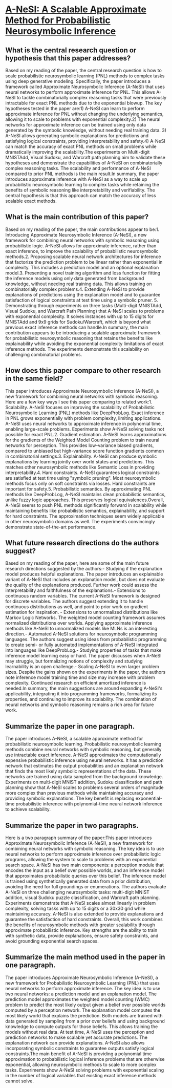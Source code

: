 # [A-NeSI: A Scalable Approximate Method for Probabilistic Neurosymbolic   Inference](https://arxiv.org/abs/2212.12393)

## What is the central research question or hypothesis that this paper addresses?

Based on my reading of the paper, the central research question is how to scale probabilistic neurosymbolic learning (PNL) methods to complex tasks using deep generative modeling. Specifically, the paper introduces a framework called Approximate Neurosymbolic Inference (A-NeSI) that uses neural networks to perform approximate inference for PNL. This allows A-NeSI to tackle combinatorially complex reasoning tasks that were previously intractable for exact PNL methods due to the exponential blowup. The key hypotheses tested in the paper are:1) A-NeSI can learn to perform approximate inference for PNL without changing the underlying semantics, allowing it to scale to problems with exponential complexity.2) The neural networks for approximate inference can be trained using only data generated by the symbolic knowledge, without needing real training data. 3) A-NeSI allows generating symbolic explanations for predictions and satisfying logical constraints, providing interpretability and safety.4) A-NeSI can match the accuracy of exact PNL methods on small problems while dramatically improving the scalability.The experiments on Multi-digit MNISTAdd, Visual Sudoku, and Warcraft path planning aim to validate these hypotheses and demonstrate the capabilities of A-NeSI on combinatorially complex reasoning tasks. The scalability and performance of A-NeSI compared to prior PNL methods is the main result.In summary, the paper introduces approximate inference with A-NeSI as a way to scale up probabilistic neurosymbolic learning to complex tasks while retaining the benefits of symbolic reasoning like interpretability and verifiability. The central hypothesis is that this approach can match the accuracy of less scalable exact methods.


## What is the main contribution of this paper?

Based on my reading of the paper, the main contributions appear to be:1. Introducing Approximate Neurosymbolic Inference (A-NeSI), a new framework for combining neural networks with symbolic reasoning using probabilistic logic. A-NeSI allows for approximate inference, rather than exact inference, to improve the scalability of probabilistic neurosymbolic methods.2. Proposing scalable neural network architectures for inference that factorize the prediction problem to be linear rather than exponential in complexity. This includes a prediction model and an optional explanation model.3. Presenting a novel training algorithm and loss function for fitting the inference models using only data generated from background knowledge, without needing real training data. This allows training on combinatorially complex problems.4. Extending A-NeSI to provide explanations of predictions using the explanation model and to guarantee satisfaction of logical constraints at test time using a symbolic pruner. 5. Demonstrating through experiments on three tasks (Multi-digit MNISTAdd, Visual Sudoku, and Warcraft Path Planning) that A-NeSI scales to problems with exponential complexity. It solves instances with up to 15 digits for MNISTAdd and 9x9 grids for Sudoku/Warcraft, which is beyond what previous exact inference methods can handle.In summary, the main contribution appears to be introducing a scalable approximate framework for probabilistic neurosymbolic reasoning that retains the benefits like explainability while avoiding the exponential complexity limitations of exact inference methods. The experiments demonstrate this scalability on challenging combinatorial problems.


## How does this paper compare to other research in the same field?

This paper introduces Approximate Neurosymbolic Inference (A-NeSI), a new framework for combining neural networks with symbolic reasoning. Here are a few key ways I see this paper comparing to related work:1. Scalability. A-NeSI focuses on improving the scalability of Probabilistic Neurosymbolic Learning (PNL) methods like DeepProbLog. Exact inference in PNL grows exponentially with problem complexity, limiting applications. A-NeSI uses neural networks to approximate inference in polynomial time, enabling large-scale problems. Experiments show A-NeSI solving tasks not possible for exact PNL.2. Gradient estimation. A-NeSI learns approximations for the gradients of the Weighted Model Counting problem to train neural networks for perception. This provides low-variance biased gradients, compared to unbiased but high-variance score function gradients common in combinatorial settings.3. Explainability. A-NeSI can produce symbolic explanations by learning jointly over world states and predictions. This matches other neurosymbolic methods like Semantic Loss in providing interpretability.4. Hard constraints. A-NeSI guarantees logical constraints are satisfied at test time using "symbolic pruning". Most neurosymbolic methods focus only on soft constraints via losses. Hard constraints are important for safety.5. Probabilistic semantics. By approximating PNL methods like DeepProbLog, A-NeSI maintains clean probabilistic semantics, unlike fuzzy logic approaches. This preserves logical equivalences.Overall, A-NeSI seems to push PNL methods significantly forward in scalability while maintaining benefits like probabilistic semantics, explainability, and support for hard constraints. The approximation techniques seem widely applicable in other neurosymbolic domains as well. The experiments convincingly demonstrate state-of-the-art performance.


## What future research directions do the authors suggest?

Based on my reading of the paper, here are some of the main future research directions suggested by the authors:- Studying if the explanation model produces helpful explanations. The paper introduces an explainable variant of A-NeSI that includes an explanation model, but does not evaluate the quality of the explanations produced. Further work could assess the interpretability and faithfulness of the explanations.- Extensions to continuous random variables. The current A-NeSI framework is designed for discrete variables. The authors suggest extending it to handle continuous distributions as well, and point to prior work on gradient estimation for inspiration. - Extensions to unnormalized distributions like Markov Logic Networks. The weighted model counting framework assumes normalized distributions over worlds. Applying approximate inference methods like A-NeSI to unnormalized models like MLNs is an interesting direction.- Automated A-NeSI solutions for neurosymbolic programming languages. The authors suggest using ideas from probabilistic programming to create semi- or fully automated implementations of A-NeSI integrated into languages like DeepProbLog.- Studying properties of tasks that make inference model learning easy or hard. The paper discusses when A-NeSI may struggle, but formalizing notions of complexity and studying learnability is an open challenge.- Scaling A-NeSI to even larger problem sizes. Despite the gains shown on the experiments in the paper, the authors note inference model training time and size may increase with problem complexity. Continued research on efficient amortized inference is needed.In summary, the main suggestions are around expanding A-NeSI's applicability, integrating it into programming frameworks, formalizing its properties, and continuing to improve its scalability. The combination of neural networks and symbolic reasoning remains a rich area for future work.


## Summarize the paper in one paragraph.

The paper introduces A-NeSI, a scalable approximate method for probabilistic neurosymbolic learning. Probabilistic neurosymbolic learning methods combine neural networks with symbolic reasoning, but generally use intractable exact inference. A-NeSI approximates the computationally expensive probabilistic inference using neural networks. It has a prediction network that estimates the output probabilities and an explanation network that finds the most likely symbolic representations of the data. These networks are trained using data sampled from the background knowledge. Experiments on multi-digit MNIST addition, Sudoku classification and path planning show that A-NeSI scales to problems several orders of magnitude more complex than previous methods while maintaining accuracy and providing symbolic explanations. The key benefit is replacing exponential-time probabilistic inference with polynomial-time neural network inference to achieve scalability.


## Summarize the paper in two paragraphs.

Here is a two paragraph summary of the paper:This paper introduces Approximate Neurosymbolic Inference (A-NeSI), a new framework for combining neural networks with symbolic reasoning. The key idea is to use neural networks to perform approximate inference over probabilistic logic programs, allowing the system to scale to problems with an exponential search space. A-NeSI has two main components: a perception module that encodes the input as a belief over possible worlds, and an inference model that approximates probabilistic queries over this belief. The inference model is trained using synthetically generated data from a prior distribution, avoiding the need for full groundings or enumerations. The authors evaluate A-NeSI on three challenging neurosymbolic tasks: multi-digit MNIST addition, visual Sudoku puzzle classification, and Warcraft path planning. Experiments demonstrate that A-NeSI scales almost linearly in problem complexity, solving tasks with up to 15 digits or a 30x30 grid while maintaining accuracy. A-NeSI is also extended to provide explanations and guarantee the satisfaction of hard constraints. Overall, this work combines the benefits of neurosymbolic methods with greater scalability through approximate probabilistic inference. Key strengths are the ability to train with synthetic data, provide explanations, ensure safety constraints, and avoid grounding exponential search spaces.


## Summarize the main method used in the paper in one paragraph.

The paper introduces Approximate Neurosymbolic Inference (A-NeSI), a new framework for Probabilistic Neurosymbolic Learning (PNL) that uses neural networks to perform approximate inference. The key idea is to use two neural networks: a prediction model and an explanation model. The prediction model approximates the weighted model counting (WMC) problem to predict the most likely output given a belief over possible worlds computed by a perception network. The explanation model computes the most likely world that explains the prediction. Both models are trained with data generated by sampling from a prior over beliefs and using background knowledge to compute outputs for those beliefs. This allows training the models without real data. At test time, A-NeSI uses the perception and prediction networks to make scalable yet accurate predictions. The explanation network can provide explanations. A-NeSI also allows incorporating symbolic constraints to guarantee outputs satisfy logical constraints.The main benefit of A-NeSI is providing a polynomial time approximation to probabilistic logical inference problems that are otherwise exponential, allowing neurosymbolic methods to scale to more complex tasks. Experiments show A-NeSI solving problems with exponential scaling in the number of logical variables that existing exact inference methods cannot solve.
